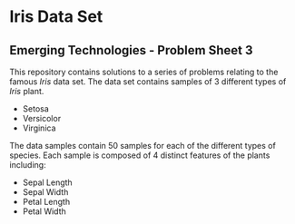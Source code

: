 # Iris Data Set

## Emerging Technologies - Problem Sheet 3

This repository contains solutions to a series of problems relating to the famous *Iris* data set. The data set
contains samples of 3 different types of *Iris* plant.

- Setosa
- Versicolor
- Virginica

The data samples contain 50 samples for each of the different types of species. Each sample is composed of 4 distinct
features of the plants including:

- Sepal Length
- Sepal Width
- Petal Length
- Petal Width

